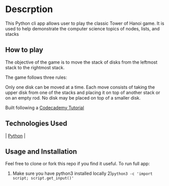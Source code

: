 
# Descrption
This Python cli app allows user to play the classic Tower of Hanoi game. It is used to help demonstrate the computer science topics of nodes, lists, and stacks

## How to play
The objective of the game is to move the stack of disks from the leftmost stack to the rightmost stack.

The game follows three rules:

Only one disk can be moved at a time.
Each move consists of taking the upper disk from one of the stacks and placing it on top of another stack or on an empty rod.
No disk may be placed on top of a smaller disk.


Built following a [Codecademy Tutorial](https://www.codecademy.com/learn/paths/computer-science "Codecademy tutorial")



## Technologies Used
 | [Python](https://www.python.org/ "Python.org")  | 

## Usage and Installation
Feel free to clone or fork this repo if you find it useful. 
To run full app: 
1) Make sure you have python3 installed locally
2)```python3 -c 'import script; script.get_input()'```